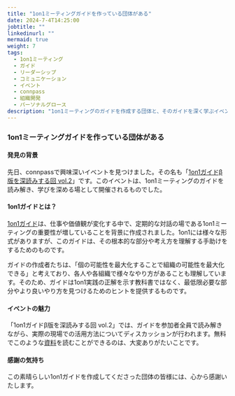```yaml
---
title: "1on1ミーティングガイドを作っている団体がある"
date: 2024-7-4T14:25:00
jobtitle: ""
linkedinurl: ""
mermaid: true
weight: 7
tags:
  - 1on1ミーティング
  - ガイド
  - リーダーシップ
  - コミュニケーション
  - イベント
  - connpass
  - 組織開発
  - パーソナルグロース
description: "1on1ミーティングのガイドを作成する団体と、そのガイドを深く学ぶイベントについて紹介。リーダーシップやコミュニケーション、パーソナルグロースを向上させる1on1ミーティングの重要性に焦点を当て、活用方法を議論します。"
---
```


### 1on1ミーティングガイドを作っている団体がある

#### 発見の背景

先日、connpassで興味深いイベントを見つけました。その名も「[1on1ガイドβ版を深読みする回 vol.2](https://career-update-org.connpass.com/event/324235/)」です。このイベントは、1on1ミーティングのガイドを読み解き、学びを深める場として開催されるものでした。

#### 1on1ガイドとは？

[1on1ガイド](https://guide.1on1guide.org/contents/prerequisites-for-1on1.html)は、仕事や価値観が変化する中で、定期的な対話の場である1on1ミーティングの重要性が増していることを背景に作成されました。1on1には様々な形式がありますが、このガイドは、その根本的な部分や考え方を理解する手助けをするためのものです。

ガイドの作成者たちは、「個の可能性を最大化することで組織の可能性を最大化できる」と考えており、各人や各組織で様々なやり方があることも理解しています。そのため、ガイドは1on1実践の正解を示す教科書ではなく、最低限必要な部分やより良いやり方を見つけるためのヒントを提供するものです。

#### イベントの魅力

「1on1ガイドβ版を深読みする回 vol.2」では、ガイドを参加者全員で読み解きながら、実際の現場での活用方法についてディスカッションが行われます。無料でこのような[資料](https://guide.1on1guide.org/contents/prerequisites-for-1on1.html)を読むことができるのは、大変ありがたいことです。

#### 感謝の気持ち

この素晴らしい1on1ガイドを作成してくださった団体の皆様には、心から感謝いたします。

